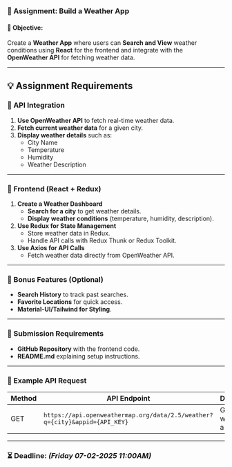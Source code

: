 ### **📌 Assignment: Build a Weather App**  

#### **🎯 Objective:**  
Create a **Weather App** where users can **Search and View** weather conditions using **React** for the frontend and integrate with the **OpenWeather API** for fetching weather data.

---

## **💡 Assignment Requirements**  

### **🔹 API Integration**  
1. **Use OpenWeather API** to fetch real-time weather data.
2. **Fetch current weather data** for a given city.
3. **Display weather details** such as:
   - City Name
   - Temperature
   - Humidity
   - Weather Description

---

### **🔹 Frontend (React + Redux)**  
1. **Create a Weather Dashboard**  
   - **Search for a city** to get weather details.
   - **Display weather conditions** (temperature, humidity, description).
2. **Use Redux for State Management**  
   - Store weather data in Redux.
   - Handle API calls with Redux Thunk or Redux Toolkit.
3. **Use Axios for API Calls**  
   - Fetch weather data directly from OpenWeather API.

---

### **🚀 Bonus Features (Optional)**  
- **Search History** to track past searches.
- **Favorite Locations** for quick access.
- **Material-UI/Tailwind for Styling**.

---

### **📌 Submission Requirements**  
- **GitHub Repository** with the frontend code.
- **README.md** explaining setup instructions.
---

### **🔗 Example API Request**  
| Method | API Endpoint                 | Description              |
|--------|-----------------------------|--------------------------|
| GET    | `https://api.openweathermap.org/data/2.5/weather?q={city}&appid={API_KEY}` | Get weather for a city  |

---

### **⏳ Deadline**: _(Friday 07-02-2025 11:00AM)_


